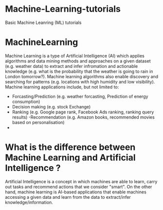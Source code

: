 # Machine-Learning-tutorials
Basic Machine Leanring (ML) tutorials

# MachineLearning
Machine Learning is a type of Artificial Intelligence (AI) which applies algorithms and data mining methods and approaches on a given dataset (e.g. weather data) to extract and infer infromation and actionable knowledge (e.g. what is the probability that the weather is going to rain in London tomorrow?). Machine learning algorithms also enable discovery and searching for patterns (e.g. locations with high humidity and low visibility). Machine learning applications include, but not limited to:
- Forcasting/Prediction (e.g. weather forcasting, Prediction of energy consumption)
- Decision making (e.g. stock Exchange)
- Ranking (e.g. Google page rank, Facebook Ads ranking, ranking query results)
-Recommendation (e.g. Amazon books, recommended movies based on personalisation)
-


# What is the difference between Machine Learning and Artificial Intelligence ?
Artificial Intelligence is a concept in which machines are able to learn, carry out tasks and recommend actions that we consider "smart". On the other hand, machine learning is AI-based applications that enable machines accessing a given data and  learn from the data to extract/infer knowledge/information. 


